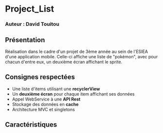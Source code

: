 # Project_List
### Auteur : David Touitou
## Présentation
Réalisation dans le cadre d'un projet de 3ème année au sein de l'ESIEA d'une application mobile. Celle-ci affiche une liste de "pokémon", avec pour chacun d'entre eux, un deuxième écran affichant le sprite.

## Consignes respectées
- Une liste d'items utilisant une **recyclerView**
- Un **deuxième écran** pour chaque item affichant ses données
- Appel WebService à une **API Rest**
- Stockage des données en **cache**
- Architecture MVC et singletons

## Caractéristiques
